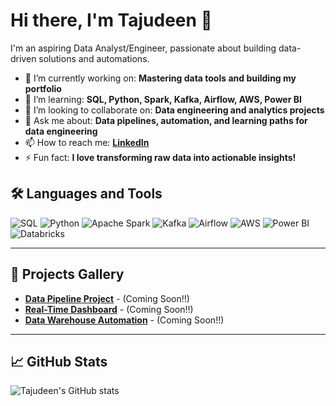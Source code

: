 # Hi there, I'm Tajudeen 👋

I'm an aspiring Data Analyst/Engineer, passionate about building data-driven solutions and automations.

- 🔭 I’m currently working on: **Mastering data tools and building my portfolio**
- 🌱 I’m learning: **SQL, Python, Spark, Kafka, Airflow, AWS, Power BI**
- 👯 I’m looking to collaborate on: **Data engineering and analytics projects**
- 💬 Ask me about: **Data pipelines, automation, and learning paths for data engineering**
- 📫 How to reach me: [**LinkedIn**](https://www.linkedin.com/in/mrlukuman)
- ⚡ Fun fact: **I love transforming raw data into actionable insights!**

## 🛠️ Languages and Tools

![SQL](https://img.shields.io/badge/-SQL-4479A1?style=flat-square&logo=postgresql&logoColor=fff)
![Python](https://img.shields.io/badge/-Python-3776AB?style=flat-square&logo=python&logoColor=fff)
![Apache Spark](https://img.shields.io/badge/-Spark-E25A1C?style=flat-square&logo=apachespark&logoColor=fff)
![Kafka](https://img.shields.io/badge/-Kafka-231F20?style=flat-square&logo=apachekafka&logoColor=fff)
![Airflow](https://img.shields.io/badge/-Airflow-017CEE?style=flat-square&logo=apacheairflow&logoColor=fff)
![AWS](https://img.shields.io/badge/-AWS-232F3E?style=flat-square&logo=amazonaws&logoColor=fff)
![Power BI](https://img.shields.io/badge/-PowerBI-F2C811?style=flat-square&logo=powerbi&logoColor=fff)
![Databricks](https://img.shields.io/badge/Databricks-181825?style=flat-square&logo=databricks&logoColor=fff)

---

## 🚀 Projects Gallery

- [**Data Pipeline Project**](https://github.com/mrtajudeen/data-pipeline-project) - (Coming Soon!!)
- [**Real-Time Dashboard**](https://github.com/mrtajudeen/real-time-dashboard) - (Coming Soon!!)
- [**Data Warehouse Automation**](https://github.com/mrtajudeen/data-warehouse-automation) - (Coming Soon!!)

---

## 📈 GitHub Stats

![Tajudeen's GitHub stats](https://github-readme-stats.vercel.app/api?username=tajudeenlukuman&show_icons=true&theme=radical)

<!--
**mrtajudeen/mrtajudeen** is a ✨ _special_ ✨ repository because its `README.md` (this file) appears on your GitHub profile.
-->
